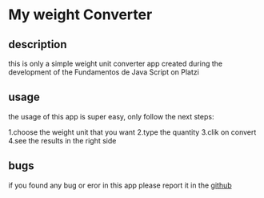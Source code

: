 # My weight Converter

## description

  this is only a simple weight unit converter app created during the development of the Fundamentos de Java Script on Platzi

## usage

the usage of this app is super easy, only  follow the next steps:

1.choose the weight unit that you want
2.type the quantity
3.clik on convert
4.see the results in the right side

## bugs

if you found any bug or eror  in this app please report it in the [github](https://github.com/luisFelipeEvilla/weightConverter/issues)
